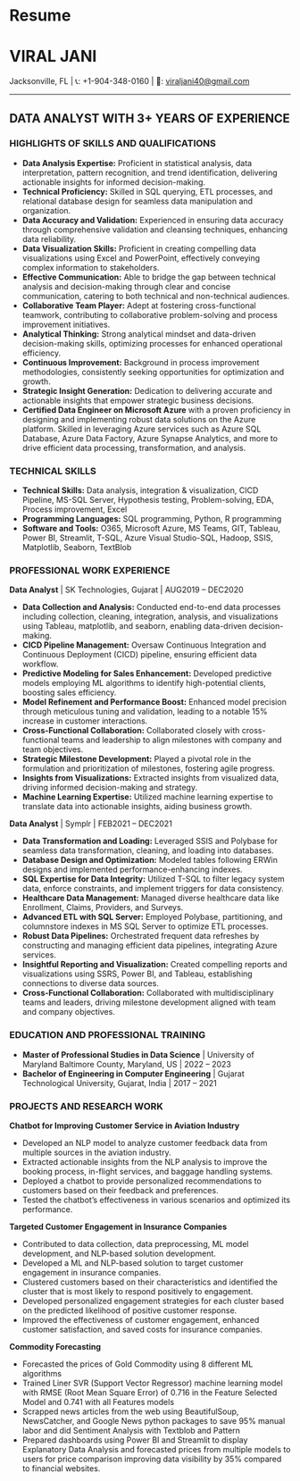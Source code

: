 # Resume
# VIRAL JANI
Jacksonville, FL | 📞: +1-904-348-0160 | 📧: viraljani40@gmail.com

---

## DATA ANALYST WITH 3+ YEARS OF EXPERIENCE

### HIGHLIGHTS OF SKILLS AND QUALIFICATIONS
- **Data Analysis Expertise:** Proficient in statistical analysis, data interpretation, pattern recognition, and trend identification, delivering actionable insights for informed decision-making.
- **Technical Proficiency:** Skilled in SQL querying, ETL processes, and relational database design for seamless data manipulation and organization.
- **Data Accuracy and Validation:** Experienced in ensuring data accuracy through comprehensive validation and cleansing techniques, enhancing data reliability.
- **Data Visualization Skills:** Proficient in creating compelling data visualizations using Excel and PowerPoint, effectively conveying complex information to stakeholders.
- **Effective Communication:** Able to bridge the gap between technical analysis and decision-making through clear and concise communication, catering to both technical and non-technical audiences.
- **Collaborative Team Player:** Adept at fostering cross-functional teamwork, contributing to collaborative problem-solving and process improvement initiatives.
- **Analytical Thinking:** Strong analytical mindset and data-driven decision-making skills, optimizing processes for enhanced operational efficiency.
- **Continuous Improvement:** Background in process improvement methodologies, consistently seeking opportunities for optimization and growth.
- **Strategic Insight Generation:** Dedication to delivering accurate and actionable insights that empower strategic business decisions.
- **Certified Data Engineer on Microsoft Azure** with a proven proficiency in designing and implementing robust data solutions on the Azure platform. Skilled in leveraging Azure services such as Azure SQL Database, Azure Data Factory, Azure Synapse Analytics, and more to drive efficient data processing, transformation, and analysis.

### TECHNICAL SKILLS
- **Technical Skills:** Data analysis, integration & visualization, CICD Pipeline, MS-SQL Server, Hypothesis testing, Problem-solving, EDA, Process improvement, Excel 
- **Programming Languages:** SQL programming, Python, R programming
- **Software and Tools:** O365, Microsoft Azure, MS Teams, GIT, Tableau, Power BI, Streamlit, T-SQL, Azure Visual Studio-SQL, Hadoop, SSIS, Matplotlib, Seaborn, TextBlob

### PROFESSIONAL WORK EXPERIENCE
**Data Analyst** | SK Technologies, Gujarat | AUG2019 – DEC2020
- **Data Collection and Analysis:** Conducted end-to-end data processes including collection, cleaning, integration, analysis, and visualizations using Tableau, matplotlib, and seaborn, enabling data-driven decision-making.
- **CICD Pipeline Management:** Oversaw Continuous Integration and Continuous Deployment (CICD) pipeline, ensuring efficient data workflow.
- **Predictive Modeling for Sales Enhancement:** Developed predictive models employing ML algorithms to identify high-potential clients, boosting sales efficiency.
- **Model Refinement and Performance Boost:** Enhanced model precision through meticulous tuning and validation, leading to a notable 15% increase in customer interactions.
- **Cross-Functional Collaboration:** Collaborated closely with cross-functional teams and leadership to align milestones with company and team objectives.
- **Strategic Milestone Development:** Played a pivotal role in the formulation and prioritization of milestones, fostering agile progress.
- **Insights from Visualizations:** Extracted insights from visualized data, driving informed decision-making and strategy.
- **Machine Learning Expertise:** Utilized machine learning expertise to translate data into actionable insights, aiding business growth.

**Data Analyst** | Symplr | FEB2021 – DEC2021
- **Data Transformation and Loading:** Leveraged SSIS and Polybase for seamless data transformation, cleaning, and loading into databases.
- **Database Design and Optimization:** Modeled tables following ERWin designs and implemented performance-enhancing indexes.
- **SQL Expertise for Data Integrity:** Utilized T-SQL to filter legacy system data, enforce constraints, and implement triggers for data consistency.
- **Healthcare Data Management:** Managed diverse healthcare data like Enrollment, Claims, Providers, and Surveys.
- **Advanced ETL with SQL Server:** Employed Polybase, partitioning, and columnstore indexes in MS SQL Server to optimize ETL processes.
- **Robust Data Pipelines:** Orchestrated frequent data refreshes by constructing and managing efficient data pipelines, integrating Azure services.
- **Insightful Reporting and Visualization:** Created compelling reports and visualizations using SSRS, Power BI, and Tableau, establishing connections to diverse data sources.
- **Cross-Functional Collaboration:** Collaborated with multidisciplinary teams and leaders, driving milestone development aligned with team and company objectives.

### EDUCATION AND PROFESSIONAL TRAINING
- **Master of Professional Studies in Data Science** | University of Maryland Baltimore County, Maryland, US | 2022 – 2023
- **Bachelor of Engineering in Computer Engineering** | Gujarat Technological University, Gujarat, India | 2017 – 2021

### PROJECTS AND RESEARCH WORK
**Chatbot for Improving Customer Service in Aviation Industry**
- Developed an NLP model to analyze customer feedback data from multiple sources in the aviation industry.
- Extracted actionable insights from the NLP analysis to improve the booking process, in-flight services, and baggage handling systems.
- Deployed a chatbot to provide personalized recommendations to customers based on their feedback and preferences.
- Tested the chatbot’s effectiveness in various scenarios and optimized its performance.

**Targeted Customer Engagement in Insurance Companies**
- Contributed to data collection, data preprocessing, ML model development, and NLP-based solution development.
-	Developed a ML and NLP-based solution to target customer engagement in insurance companies.
-	Clustered customers based on their characteristics and identified the cluster that is most likely to respond positively to engagement.
-	Developed personalized engagement strategies for each cluster based on the predicted likelihood of positive customer response.
-	Improved the effectiveness of customer engagement, enhanced customer satisfaction, and saved costs for insurance companies.

**Commodity Forecasting**
-	Forecasted the prices of Gold Commodity using 8 different ML algorithms
-	Trained Liner SVR (Support Vector Regressor) machine learning model with RMSE (Root Mean Square Error) of 0.716 in the Feature Selected Model and 0.741 with all Features models
-	Scrapped news articles from the web using BeautifulSoup, NewsCatcher, and Google News python packages to save 95% manual labor and did Sentiment Analysis with Textblob and Pattern
-	Prepared dashboards using Power BI and Streamlit to display Explanatory Data Analysis and forecasted prices from multiple models to users for price comparison improving data visibility by 35% compared to financial websites.
